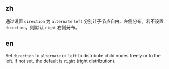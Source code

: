 ## zh

通过设置 `direction` 为 `alternate` `left` 分别让子节点自由、左侧分布。若不设置 `direction`，则默认 `right` 右侧分布。

## en

Set `direction` to `alternate` or `left` to distribute child nodes freely or to the left. If not set, the default is `right` (right distribution).
